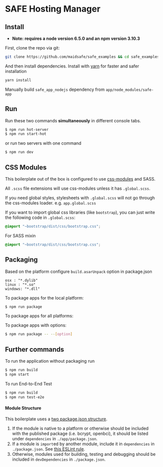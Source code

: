 # SAFE Hosting Manager

## Install

* **Note: requires a node version 6.5.0 and an npm version 3.10.3**

First, clone the repo via git:

```bash
git clone https://github.com/maidsafe/safe_examples && cd safe_examples/web_hosting_manager
```

And then install dependencies.
Install with [yarn](https://github.com/yarnpkg/yarn) for faster and safer installation

```bash
yarn install
```

Manually build `safe_app_nodejs` dependency from `app/node_modules/safe-app`

## Run

Run these two commands __simultaneously__ in different console tabs.

```bash
$ npm run hot-server
$ npm run start-hot
```

or run two servers with one command

```bash
$ npm run dev
```

## CSS Modules

This boilerplate out of the box is configured to use [css-modules](https://github.com/css-modules/css-modules) and SASS.

All `.scss` file extensions will use css-modules unless it has `.global.scss`.

If you need global styles, stylesheets with `.global.scss` will not go through the
css-modules loader. e.g. `app.global.scss`

If you want to import global css libraries (like `bootstrap`), you can just write the following code in `.global.scss`:

```css
@import "~bootstrap/dist/css/bootstrap.css";
```

For SASS mixin
```css
@import "~bootstrap/dist/css/bootstrap.css";
```


## Packaging

Based on the platform configure `build.asarUnpack` option in package.json
```
osx : "*.dylib"
linux : "*.so"
windows: "*.dll"
```

To package apps for the local platform:

```bash
$ npm run package
```

To package apps for all platforms:

To package apps with options:

```bash
$ npm run package -- --[option]
```

## Further commands

To run the application without packaging run

```bash
$ npm run build
$ npm start
```

To run End-to-End Test

```bash
$ npm run build
$ npm run test-e2e
```

#### Module Structure

This boilerplate uses a [two package.json structure](https://github.com/electron-userland/electron-builder#two-packagejson-structure).

1. If the module is native to a platform or otherwise should be included with the published package (i.e. bcrypt, openbci), it should be listed under `dependencies` in `./app/package.json`.
2. If a module is `import`ed by another module, include it in `dependencies` in `./package.json`.   See [this ESLint rule](https://github.com/benmosher/eslint-plugin-import/blob/master/docs/rules/no-extraneous-dependencies.md).
3. Otherwise, modules used for building, testing and debugging should be included in `devDependencies` in `./package.json`.
